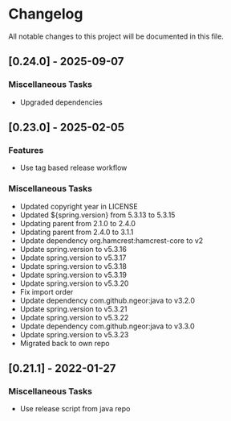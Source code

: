 # Changelog
All notable changes to this project will be documented in this file.

## [0.24.0] - 2025-09-07

### Miscellaneous Tasks

- Upgraded dependencies

## [0.23.0] - 2025-02-05

### Features

- Use tag based release workflow

### Miscellaneous Tasks

- Updated copyright year in LICENSE
- Updated ${spring.version} from 5.3.13 to 5.3.15
- Updating parent from 2.1.0 to 2.4.0
- Updating parent from 2.4.0 to 3.1.1
- Update dependency org.hamcrest:hamcrest-core to v2
- Update spring.version to v5.3.16
- Update spring.version to v5.3.17
- Update spring.version to v5.3.18
- Update spring.version to v5.3.19
- Update spring.version to v5.3.20
- Fix import order
- Update dependency com.github.ngeor:java to v3.2.0
- Update spring.version to v5.3.21
- Update spring.version to v5.3.22
- Update dependency com.github.ngeor:java to v3.3.0
- Update spring.version to v5.3.23
- Migrated back to own repo

## [0.21.1] - 2022-01-27

### Miscellaneous Tasks

- Use release script from java repo

<!-- generated by git-cliff -->
